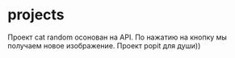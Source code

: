 # projects
Проект cat random осонован на API. По нажатию на кнопку мы получаем новое изображение.
Проект popit для души))
